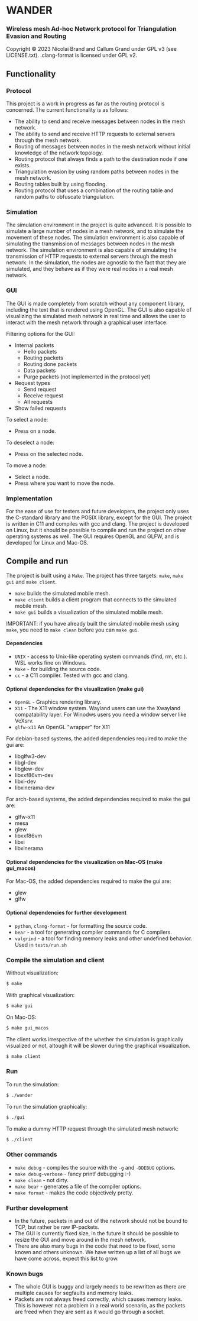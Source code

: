 # WANDER
### Wireless mesh Ad-hoc Network protocol for Triangulation Evasion and Routing

Copyright © 2023 Nicolai Brand and Callum Grand under GPL v3 (see LICENSE.txt). .clang-format is licensed under GPL v2.

## Functionality

### Protocol
This project is a work in progress as far as the routing protocol is concerned. The current functionality is as follows:
- The ability to send and receive messages between nodes in the mesh network.
- The ability to send and receive HTTP requests to external servers through the mesh network.
- Routing of messages between nodes in the mesh network without initial knowledge of the network topology.
- Routing protocol that always finds a path to the destination node if one exists.
- Triangulation evasion by using random paths between nodes in the mesh network.
- Routing tables built by using flooding.
- Routing protocol that uses a combination of the routing table and random paths to obfuscate triangulation.

### Simulation
The simulation environment in the project is quite advanced. It is possible to simulate a large number of nodes in a mesh network, and to simulate the movement of these nodes. The simulation environment is also capable of simulating the transmission of messages between nodes in the mesh network. The simulation environment is also capable of simulating the transmission of HTTP requests to external servers through the mesh network. In the simulation, the nodes are agnostic to the fact that they are simulated, and they behave as if they were real nodes in a real mesh network.

### GUI
The GUI is made completely from scratch without any component library, including the text that is rendered using OpenGL. The GUI is also capable of visualizing the simulated mesh network in real time and allows the user to interact with the mesh network through a graphical user interface.

Filtering options for the GUI:
- Internal packets
  - Hello packets
  - Routing packets
  - Routing done packets
  - Data packets 
  - Purge packets (not implemented in the protocol yet)
- Request types
  - Send request
  - Receive request
  - All requests
- Show failed requests

To select a node:
- Press on a node.

To deselect a node:
- Press on the selected node.

To move a node:
- Select a node.
- Press where you want to move the node.        

### Implementation
For the ease of use for testers and future developers, the project only uses the C-standard library and the POSIX library, except for the GUI. The project is written in C11 and compiles with gcc and clang. The project is developed on Linux, but it should be possible to compile and run the project on other operating systems as well. The GUI requires OpenGL and GLFW, and is developed for Linux and Mac-OS.

## Compile and run

The project is built using a `Make`. The project has three targets: `make`, `make gui` and `make client`.

- `make` builds the simulated mobile mesh.
- `make client` builds a client program that connects to the simulated mobile mesh.
- `make gui` builds a visualization of the simulated mobile mesh.
 
IMPORTANT: if you have already built the simulated mobile mesh using `make`, you need to `make clean` before you can `make gui`.


#### Dependencies

- `UNIX` - access to Unix-like operating system commands (find, rm, etc.). WSL works fine on Windows.
- `Make` - for building the source code.
- `cc` - a C11 compiler. Tested with gcc and clang.

#### Optional dependencies for the visualization (make gui)
- `OpenGL` - Graphics rendering library.
- `X11` - The X11 window system. Wayland users can use the Xwayland compatability layer. For Winodws users you need a window server like VcXsrv.
- `glfw-x11` An OpenGL "wrapper" for X11

For debian-based systems, the added dependencies required to make the gui are:
- libglfw3-dev 
- libgl-dev 
- libglew-dev 
- libxxf86vm-dev 
- libxi-dev 
- libxinerama-dev

For arch-based systems, the added dependencies required to make the gui are:
- glfw-x11
- mesa
- glew
- libxxf86vm
- libxi
- libxinerama

#### Optional dependencies for the visualization on Mac-OS (make gui_macos)

For Mac-OS, the added dependencies required to make the gui are:
- glew
- glfw

#### Optional dependencies for further development
- `python`, `clang-format` - for formatting the source code.
- `bear` - a tool for generating compiler commands for C compilers. 
- `valgrind` - a tool for finding memory leaks and other undefined behavior. Used in `tests/run.sh`

### Compile the simulation and client

Without visualization:
```sh
$ make
```

With graphical visualization:
```sh
$ make gui
```
On Mac-OS:
```sh
$ make gui_macos
```

The client works irrespective of the whether the simulation is graphically visualized or not, altough it will be slower during the graphical visualization.
```sh
$ make client
```

### Run

To run the simulation:
```sh
$ ./wander
```

To run the simulation graphically:
```sh
$ ./gui
```

To make a dummy HTTP request through the simulated mesh network:
```sh
$ ./client
```

### Other commands
- `make debug` - compiles the source with the `-g` and `-DDEBUG` options.
- `make debug-verbose` - fancy printf debugging :-)
- `make clean` - not dirty.
- `make bear` - generates a file of the compiler options.
- `make format` - makes the code objectively pretty.

### Further development
- In the future, packets in and out of the network should not be bound to TCP, but rather be raw IP-packets.
- The GUI is currently fixed size, in the future it should be possible to resize the GUI and move around in the mesh network.
- There are also many bugs in the code that need to be fixed, some known and others unknown. We have written up a list of all bugs we have come across, expect this list to grow.

### Known bugs
- The whole GUI is buggy and largely needs to be rewritten as there are multiple causes for segfaults and memory leaks.
- Packets are not always freed correctly, which causes memory leaks. This is however not a problem in a real world scenario, as the packets are freed when they are sent as it would go through a socket.
